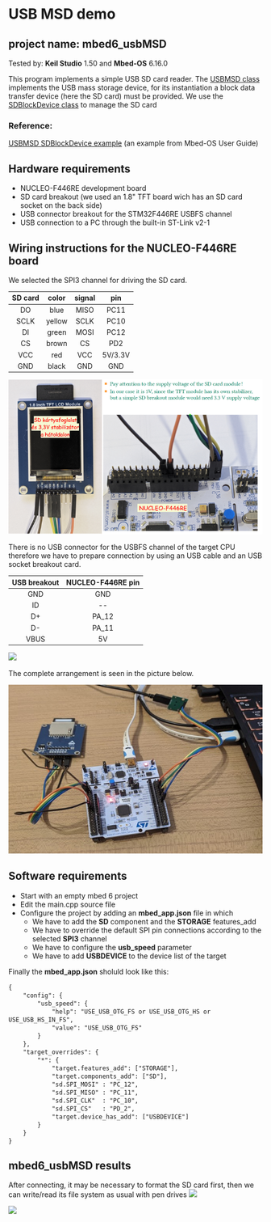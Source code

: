 # USB MSD demo
## project name: mbed6_usbMSD
Tested by: **Keil Studio** 1.50 and **Mbed-OS** 6.16.0

This program implements a simple USB SD card reader.
The [USBMSD class](https://os.mbed.com/docs/mbed-os/v6.15/apis/usbmsd.html) implements the USB mass storage device, 
for its instantiation a block data transfer device (here the SD card) must be provided.
We use the [SDBlockDevice class](https://os.mbed.com/docs/mbed-os/v6.15/apis/sdblockdevice.html) to manage the SD card

### Reference:
[USBMSD SDBlockDevice example](https://os.mbed.com/docs/mbed-os/v6.15/apis/usbmsd.html) (an example from Mbed-OS User Guide)

## Hardware requirements
* NUCLEO-F446RE development board
* SD card breakout (we used an 1.8" TFT board wich has an SD card socket on the back side)
* USB connector breakout for the STM32F446RE USBFS channel
* USB connection to a PC through the built-in ST-Link v2-1

## Wiring instructions for the NUCLEO-F446RE board

We selected the SPI3 channel for driving the SD card. 

| SD card | color | signal |pin   |
|:-------:|:----: |:-----:|:-------:|
|  DO    | blue   | MISO  | PC11    |
|  SCLK  | yellow | SCLK  | PC10    |
|  DI    | green  | MOSI  | PC12    |
|  CS    | brown  | CS    | PD2     |
|  VCC   | red    | VCC   | 5V/3.3V |
|  GND   | black  | GND   | GND     |

![](./images/SD_wiring.png)


There is no USB connector for the USBFS channel of the target CPU therefore we have to prepare connection
by using an USB cable and an USB socket breakout card.

| USB breakout  | NUCLEO-F446RE pin   |
|:-------:|:-----: |
|  GND    |GND     | 
|  ID     | --     | 
|  D+     | PA_12  |
|  D-     | PA_11  | 
|  VBUS   | 5V     | 


![](./images/USB_wiring.png)

The complete arrangement is seen in the picture below.

![](./images/USBMSD_arrangement.jpg)

## Software requirements
* Start with an empty mbed 6 project
* Edit the main.cpp source file
* Configure the project by adding an **mbed_app.json** file in which
    * We have to add the **SD** component and the **STORAGE** features_add
    * We have to override the default SPI pin connections according to the selected **SPI3** channel
    * We have to configure the **usb_speed** parameter
    * We have to add **USBDEVICE** to the device list of the target

Finally the **mbed_app.json** sholuld look like this: 

```
{
    "config": {
        "usb_speed": {
            "help": "USE_USB_OTG_FS or USE_USB_OTG_HS or USE_USB_HS_IN_FS",
            "value": "USE_USB_OTG_FS"
        }
    },    
    "target_overrides": {
        "*": {       
            "target.features_add": ["STORAGE"],
            "target.components_add": ["SD"],            
            "sd.SPI_MOSI" : "PC_12",
            "sd.SPI_MISO" : "PC_11",
            "sd.SPI_CLK"  : "PC_10",
            "sd.SPI_CS"   : "PD_2",
            "target.device_has_add": ["USBDEVICE"]     
        }
    }
}
```
## mbed6_usbMSD results
After connecting, it may be necessary to format the SD card first, 
then we can write/read its file system as usual with pen drives
![](./images/mbed6_usbMSD_properties.png)

![](./images/mbed6_usbMSD_files.png)

